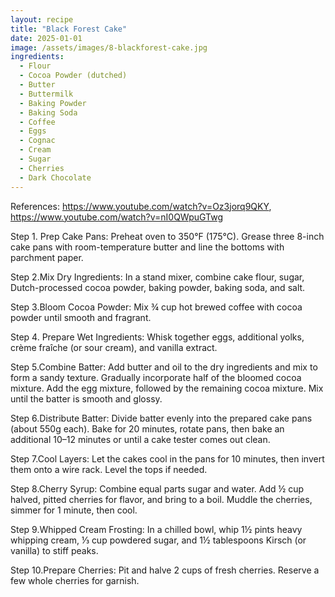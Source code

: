 ```yaml
---
layout: recipe
title: "Black Forest Cake"
date: 2025-01-01
image: /assets/images/8-blackforest-cake.jpg
ingredients:
  - Flour
  - Cocoa Powder (dutched)
  - Butter
  - Buttermilk
  - Baking Powder
  - Baking Soda
  - Coffee
  - Eggs
  - Cognac
  - Cream
  - Sugar
  - Cherries
  - Dark Chocolate
---
```

References: https://www.youtube.com/watch?v=Oz3jorq9QKY, https://www.youtube.com/watch?v=nI0QWpuGTwg

Step 1. Prep Cake Pans: Preheat oven to 350°F (175°C). Grease three 8-inch cake pans with room-temperature butter and line the bottoms with parchment paper.

Step 2.Mix Dry Ingredients: In a stand mixer, combine cake flour, sugar, Dutch-processed cocoa powder, baking powder, baking soda, and salt.

Step 3.Bloom Cocoa Powder: Mix ¾ cup hot brewed coffee with cocoa powder until smooth and fragrant.

Step 4. Prepare Wet Ingredients: Whisk together eggs, additional yolks, crème fraîche (or sour cream), and vanilla extract.

Step 5.Combine Batter:
Add butter and oil to the dry ingredients and mix to form a sandy texture.
Gradually incorporate half of the bloomed cocoa mixture.
Add the egg mixture, followed by the remaining cocoa mixture. Mix until the batter is smooth and glossy.

Step 6.Distribute Batter: Divide batter evenly into the prepared cake pans (about 550g each). Bake for 20 minutes, rotate pans, then bake an additional 10–12 minutes or until a cake tester comes out clean.

Step 7.Cool Layers: Let the cakes cool in the pans for 10 minutes, then invert them onto a wire rack. Level the tops if needed.

Step 8.Cherry Syrup: Combine equal parts sugar and water. Add ½ cup halved, pitted cherries for flavor, and bring to a boil.
Muddle the cherries, simmer for 1 minute, then cool.

Step 9.Whipped Cream Frosting:
In a chilled bowl, whip 1½ pints heavy whipping cream, ⅓ cup powdered sugar, and 1½ tablespoons Kirsch (or vanilla) to stiff peaks.

Step 10.Prepare Cherries:
Pit and halve 2 cups of fresh cherries. Reserve a few whole cherries for garnish.